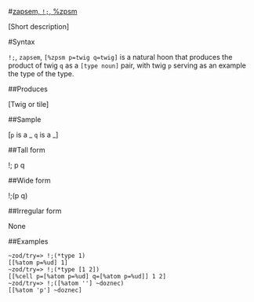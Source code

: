 #[zapsem, `!;`, %zpsm](#zpsm)

[Short description]

#Syntax

`!;`, `zapsem`, `[%zpsm p=twig q=twig]` is a natural hoon that
produces the product of twig `q` as a `[type noun]` pair, with
twig `p` serving as an example the type of the type.

##Produces

[Twig or tile]

##Sample

[`p` is a _
`q` is a _]

##Tall form

!;  p
        q

##Wide form

!;(p q)

##Irregular form

None

##Examples


    ~zod/try=> !;(*type 1)
    [[%atom p=%ud] 1]
    ~zod/try=> !;(*type [1 2])
    [[%cell p=[%atom p=%ud] q=[%atom p=%ud]] 1 2]
    ~zod/try=> !;([%atom ''] ~doznec)
    [[%atom 'p'] ~doznec]
